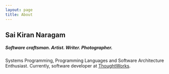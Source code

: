 ```yaml
---
layout: page
title: About
---
```


## Sai Kiran Naragam

##### Software craftsman. Artist. Writer. Photographer.

Systems Programming, Programming Languages and Software Architecture Enthusiast.
Currently, software developer at <a href="https://www.thoughtworks.com">ThoughtWorks</a>.
